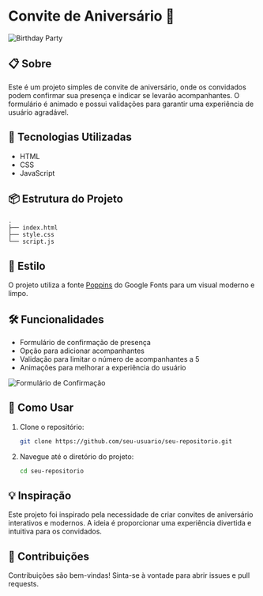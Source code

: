 # Convite de Aniversário 🎉

![Birthday Party](https://media.giphy.com/media/l0MYt5jPR6QX5pnqM/giphy.gif)

## 📋 Sobre

Este é um projeto simples de convite de aniversário, onde os convidados podem confirmar sua presença e indicar se levarão acompanhantes. O formulário é animado e possui validações para garantir uma experiência de usuário agradável.

## 🚀 Tecnologias Utilizadas

- HTML
- CSS
- JavaScript

## 📦 Estrutura do Projeto

```plaintext
.
├── index.html
├── style.css
└── script.js
```

## 🎨 Estilo

O projeto utiliza a fonte [Poppins](https://fonts.google.com/specimen/Poppins) do Google Fonts para um visual moderno e limpo.

## 🛠️ Funcionalidades

- Formulário de confirmação de presença
- Opção para adicionar acompanhantes
- Validação para limitar o número de acompanhantes a 5
- Animações para melhorar a experiência do usuário

![Formulário de Confirmação](https://media.giphy.com/media/3oEjI6SIIHBdRxXI40/giphy.gif)

## 📝 Como Usar

1. Clone o repositório:
   ```bash
   git clone https://github.com/seu-usuario/seu-repositorio.git
   ```
2. Navegue até o diretório do projeto:
   ```bash
   cd seu-repositorio
   ```
## 💡 Inspiração

Este projeto foi inspirado pela necessidade de criar convites de aniversário interativos e modernos. A ideia é proporcionar uma experiência divertida e intuitiva para os convidados.

## 🤝 Contribuições

Contribuições são bem-vindas! Sinta-se à vontade para abrir issues e pull requests.
